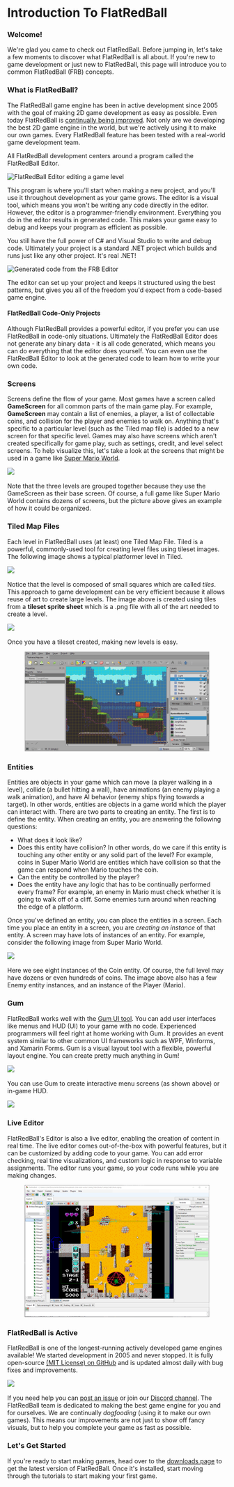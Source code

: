 # Introduction To FlatRedBall

### Welcome!

We're glad you came to check out FlatRedBall. Before jumping in, let's take a few moments to discover what FlatRedBall is all about. If you're new to game development or just new to FlatRedBall, this page will introduce you to common FlatRedBall (FRB) concepts.

### What is FlatRedBall?

The FlatRedBall game engine has been in active development since 2005 with the goal of making 2D game development as easy as possible. Even today FlatRedBall is [continually being improved](https://github.com/vchelaru/FlatRedBall/commits/NetStandard). Not only are we developing the best 2D game engine in the world, but we're actively using it to make our own games. Every FlatRedBall feature has been tested with a real-world game development team.

All FlatRedBall development centers around a program called the FlatRedBall Editor.

![FlatRedBall Editor editing a game level](../.gitbook/assets/2022-01-img\_61d2550ab28c6.png)

This program is where you'll start when making a new project, and you'll use it throughout development as your game grows. The editor is a visual tool, which means you won't be writing any code directly in the editor. However, the editor is a programmer-friendly environment. Everything you do in the editor results in generated code. This makes your game easy to debug and keeps your program as efficient as possible.

You still have the full power of C# and Visual Studio to write and debug code. Ultimately your project is a standard .NET project which builds and runs just like any other project. It's real .NET!

![Generated code from the FRB Editor](../.gitbook/assets/2021-03-img\_6048ea2556f6c.png)

The editor can set up your project and keeps it structured using the best patterns, but gives you all of the freedom you'd expect from a code-based game engine.

#### FlatRedBall Code-Only Projects

Although FlatRedBall provides a powerful editor, if you prefer you can use FlatRedBall in code-only situations. Ultimately the FlatRedBall Editor does not generate any binary data - it is all code generated, which means you can do everything that the editor does yourself. You can even use the FlatRedBall Editor to look at the generated code to learn how to write your own code.

### Screens

Screens define the flow of your game. Most games have a screen called **GameScreen** for all common parts of the main game play. For example, **GameScreen** may contain a list of enemies, a player, a list of collectable coins, and collision for the player and enemies to walk on. Anything that's specific to a particular level (such as the Tiled map file) is added to a new screen for that specific level. Games may also have screens which aren't created specifically for game play, such as settings, credit, and level select screens. To help visualize this, let's take a look at the screens that might be used in a game like [Super Mario World](https://en.wikipedia.org/wiki/Super\_Mario\_World).

![](../.gitbook/assets/2021-03-img\_6048f4ff7f266.png)

Note that the three levels are grouped together because they use the GameScreen as their base screen. Of course, a full game like Super Mario World contains dozens of screens, but the picture above gives an example of how it could be organized.

### Tiled Map Files

Each level in FlatRedBall uses (at least) one Tiled Map File. Tiled is a powerful, commonly-used tool for creating level files using tileset images. The following image shows a typical platformer level in Tiled.

![](../.gitbook/assets/2021-03-img\_6048f60a716a0.png)

Notice that the level is composed of small squares which are called _tiles_. This approach to game development can be very efficient because it allows reuse of art to create large levels. The image above is created using tiles from a **tileset sprite sheet** which is a .png file with all of the art needed to create a level.

![](../.gitbook/assets/2021-03-img\_6048f692c467b.png)

Once you have a tileset created, making new levels is easy.

<figure><img src="../.gitbook/assets/2021-03-2021_March_10_095342.gif" alt=""><figcaption></figcaption></figure>

### Entities

Entities are objects in your game which can move (a player walking in a level), collide (a bullet hitting a wall), have animations (an enemy playing a walk animation), and have AI behavior (enemy ships flying towards a target). In other words, entities are objects in a game world which the player can interact with. There are two parts to creating an entity. The first is to define the entity. When creating an entity, you are answering the following questions:

* What does it look like?
* Does this entity have collision? In other words, do we care if this entity is touching any other entity or any solid part of the level? For example, coins in Super Mario World are entities which have collision so that the game can respond when Mario touches the coin.
* Can the entity be controlled by the player?
* Does the entity have any logic that has to be continually performed every frame? For example, an enemy in Mario must check whether it is going to walk off of a cliff. Some enemies turn around when reaching the edge of a platform.

Once you've defined an entity, you can place the entities in a screen. Each time you place an entity in a screen, you are _creating an instance_ of that entity. A screen may have lots of instances of an entity. For example, consider the following image from Super Mario World.

![](../.gitbook/assets/2021-03-img\_6048fc85e801e.png)

Here we see eight instances of the Coin entity. Of course, the full level may have dozens or even hundreds of coins. The image above also has a few Enemy entity instances, and an instance of the Player (Mario).

### Gum

FlatRedBall works well with the [Gum UI tool](http://gumui.net/). You can add user interfaces like menus and HUD (UI) to your game with no code. Experienced programmers will feel right at home working with Gum. It provides an event system similar to other common UI frameworks such as WPF, Winforms, and Xamarin Forms. Gum is a visual layout tool with a flexible, powerful layout engine. You can create pretty much anything in Gum!

![](../.gitbook/assets/2021-03-img\_6048fdc9716b7.png)

You can use Gum to create interactive menu screens (as shown above) or in-game HUD.

![](../.gitbook/assets/2021-03-img\_6048fe98c4c20.png)

### Live Editor

FlatRedBall's Editor is also a live editor, enabling the creation of content in real time. The live editor comes out-of-the-box with powerful features, but it can be customized by adding code to your game. You can add error checking, real time visualizations, and custom logic in response to variable assignments. The editor runs your game, so your code runs while you are making changes.

<figure><img src="../.gitbook/assets/2021-03-20_09-29-28.gif" alt=""><figcaption></figcaption></figure>

### FlatRedBall is Active

FlatRedBall is one of the longest-running actively developed game engines available! We started development in 2005 and never stopped. It is fully open-source [(MIT License) on GitHub](https://github.com/vchelaru/FlatRedBall) and is updated almost daily with bug fixes and improvements.

![](../.gitbook/assets/2021-03-img\_6049016a81514.png)

If you need help you can [post an issue](https://github.com/vchelaru/FlatRedBall/issues) or join our [Discord channel](https://discord.gg/dg7WsFv). The FlatRedBall team is dedicated to making the best game engine for you and for ourselves. We are continually _dogfooding_ (using it to make our own games). This means our improvements are not just to show off fancy visuals, but to help you complete your game as fast as possible.

### Let's Get Started

If you're ready to start making games, head over to the [downloads page](../) to get the latest version of FlatRedBall. Once it's installed, start moving through the tutorials to start making your first game.
